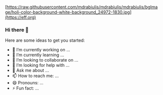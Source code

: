

[https://raw.githubusercontent.com/mdrabiulis/mdrabiulis/mdrabiulis/bgImage/holi-color-background-white-background_24972-1830.jpg](https://eff.org)


### Hi there 👋


Here are some ideas to get you started:

- 🔭 I’m currently working on ...
- 🌱 I’m currently learning ...
- 👯 I’m looking to collaborate on ...
- 🤔 I’m looking for help with ...
- 💬 Ask me about ...
- 📫 How to reach me: ...
- 😄 Pronouns: ...
- ⚡ Fun fact: ...
